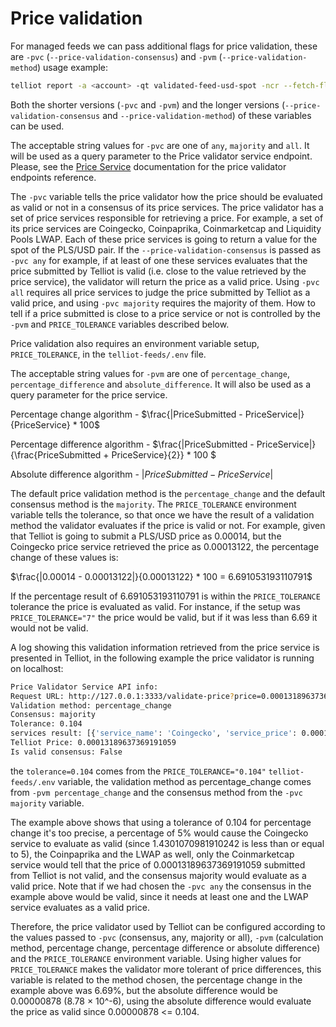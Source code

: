 # Price validation

For managed feeds we can pass additional flags for price validation, these are `-pvc` (`--price-validation-consensus`) and `-pvm` (`--price-validation-method`) usage example:

```sh
telliot report -a <account> -qt validated-feed-usd-spot -ncr --fetch-flex -gm 40 --use-estimate-fee -pvc majority -pvm percentage_change
```

Both the shorter versions (`-pvc` and `-pvm`) and the longer versions (`--price-validation-consensus` and `--price-validation-method`) of these variables can be used.

The acceptable string values for `-pvc` are one of `any`, `majority` and `all`. It will be used as a query parameter to the Price validator service endpoint. Please, see the [Price Service](https://github.com/fetchoracle/price-services/) documentation for the price validator endpoints reference.

The `-pvc` variable tells the price validator how the price should be evaluated as valid or not in a consensus of its price services. The price validator has a set of price services responsible for retrieving a price. For example, a set of its price services are Coingecko, Coinpaprika, Coinmarketcap and Liquidity Pools LWAP. Each of these price services is going to return a value for the spot of the PLS/USD pair. If the `--price-validation-consensus` is passed as `-pvc any` for example, if at least of one these services evaluates that the price submitted by Telliot is valid (i.e. close to the value retrieved by the price service), the validator will return the price as a valid price. Using `-pvc all` requires all price services to judge the price submitted by Telliot as a valid price, and using `-pvc majority` requires the majority of them. How to tell if a price submitted is close to a price service or not is controlled by the `-pvm` and `PRICE_TOLERANCE` variables described below.

Price validation also requires an environment variable setup, `PRICE_TOLERANCE`, in the `telliot-feeds/.env` file.

The acceptable string values for `-pvm` are one of `percentage_change`, `percentage_difference` and `absolute_difference`. It will also be used as a query parameter for the price service.

Percentage change algorithm - $\frac{|PriceSubmitted - PriceService|}{PriceService} * 100$

Percentage difference algorithm - $\frac{|PriceSubmitted - PriceService|}{\frac{PriceSubmitted + PriceService}{2}} * 100 $

Absolute difference algorithm - $|PriceSubmitted - PriceService|$

The default price validation method is the `percentage_change` and the default consensus method is the `majority`. The `PRICE_TOLERANCE` environment variable tells the tolerance, so that once we have the result of a validation method the validator evaluates if the price is valid or not. For example, given that Telliot is going to submit a PLS/USD price as 0.00014, but the Coingecko price service retrieved the price as 0.00013122, the percentage change of these values is:

$\frac{|0.00014 - 0.00013122|}{0.00013122} * 100 = 6.691053193110791$

If the percentage result of 6.691053193110791 is within the `PRICE_TOLERANCE` tolerance the price is evaluated as valid. For instance, if the setup was `PRICE_TOLERANCE="7"` the price would be valid, but if it was less than 6.69 it would not be valid.

A log showing this validation information retrieved from the price service is presented in Telliot, in the following example the price validator is running on localhost:

```sh
Price Validator Service API info:
Request URL: http://127.0.0.1:3333/validate-price?price=0.00013189637369191059&tolerance=0.104&validation-method=percentage_change&consensus=majority
Validation method: percentage_change
Consensus: majority
Tolerance: 0.104
services result: [{'service_name': 'Coingecko', 'service_price': 0.00013381, 'result': 1.4301070981910242, 'is_valid': False}, {'service_name': 'Coinpaprika', 'service_price': 0.000134689285241476, 'result': 2.073595939393538, 'is_valid': False}, {'service_name': 'Coinmarketcap', 'service_price': 0.00013977345159278757, 'result': 5.635603765317225, 'is_valid': False}, {'service_name': 'LWAP', 'service_price': 0.00013189637369191059, 'result': 0.0, 'is_valid': True}]
Telliot Price: 0.00013189637369191059
Is valid consensus: False
```

the `tolerance=0.104` comes from the `PRICE_TOLERANCE="0.104"` `telliot-feeds/.env` variable, the validation method as percentage_change comes from `-pvm percentage_change` and the consensus method from the `-pvc majority` variable.

The example above shows that using a tolerance of 0.104 for percentage change it's too precise, a percentage of 5% would cause the Coingecko service to evaluate as valid (since 1.4301070981910242 is less than or equal to 5), the Coinpaprika and the LWAP as well, only the Coinmarketcap service would tell that the price of 0.00013189637369191059 submitted from Telliot is not valid, and the consensus majority would evaluate as a valid price. Note that if we had chosen the `-pvc any` the consensus in the example above would be valid, since it needs at least one and the LWAP service evaluates as a valid price.

Therefore, the price validator used by Telliot can be configured according to the values passed to `-pvc` (consensus, any, majority or all), `-pvm` (calculation method, percentage change, percentage difference or absolute difference) and the `PRICE_TOLERANCE` environment variable. Using higher values for `PRICE_TOLERANCE` makes the validator more tolerant of price differences, this variable is related to the method chosen, the percentage change in the example above was 6.69%, but the absolute difference would be 0.00000878 (8.78 × 10^-6), using the absolute difference would evaluate the price as valid since 0.00000878 <= 0.104. 
